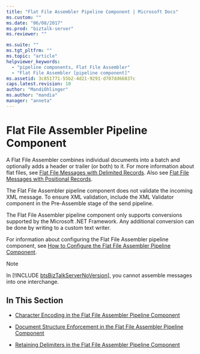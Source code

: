 ```yaml
---
title: "Flat File Assembler Pipeline Component | Microsoft Docs"
ms.custom: ""
ms.date: "06/08/2017"
ms.prod: "biztalk-server"
ms.reviewer: ""

ms.suite: ""
ms.tgt_pltfrm: ""
ms.topic: "article"
helpviewer_keywords: 
  - "pipeline components, Flat File Assembler"
  - "Flat File Assembler [pipeline component]"
ms.assetid: 3c851771-55b2-4d21-9291-d707dd66837c
caps.latest.revision: 10
author: "MandiOhlinger"
ms.author: "mandia"
manager: "anneta"
---
```

# Flat File Assembler Pipeline Component
A Flat File Assembler combines individual documents into a batch and optionally adds a header or trailer (or both) to it. For more information about flat files, see [Flat File Messages with Delimited Records](../core/flat-file-messages-with-delimited-records.md). Also see [Flat File Messages with Positional Records](../core/flat-file-messages-with-positional-records.md).  
  
 The Flat File Assembler pipeline component does not validate the incoming XML message. To ensure XML validation, include the XML Validator component in the Pre-Assemble stage of the send pipeline.  
  
 The Flat File Assembler pipeline component only supports conversions supported by the Microsoft .NET Framework. Any additional conversion can be done by writing to a custom text writer.  
  
 For information about configuring the Flat File Assembler pipeline component, see [How to Configure the Flat File Assembler Pipeline Component](../core/how-to-configure-the-flat-file-assembler-pipeline-component.md).  
  
> [!NOTE]
>  In [!INCLUDE [btsBizTalkServerNoVersion](../includes/btsbiztalkservernoversion-md.md)], you cannot assemble messages into one interchange.  
  
## In This Section  
  
-   [Character Encoding in the Flat File Assembler Pipeline Component](../core/character-encoding-in-the-flat-file-assembler-pipeline-component.md)  
  
-   [Document Structure Enforcement in the Flat File Assembler Pipeline Component](../core/document-structure-enforcement-in-the-flat-file-assembler-pipeline-component.md)  
  
-   [Retaining Delimiters in the Flat File Assembler Pipeline Component](../core/retaining-delimiters-in-the-flat-file-assembler-pipeline-component.md)